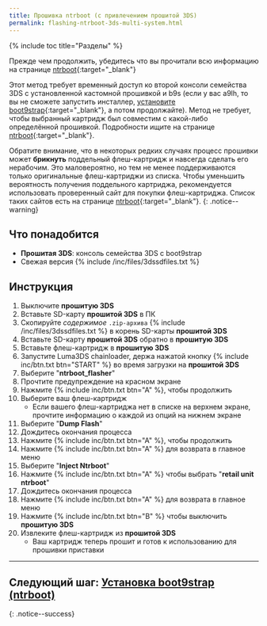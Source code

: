 ```yaml
---
title: Прошивка ntrboot (с привлечением прошитой 3DS)
permalink: flashing-ntrboot-3ds-multi-system.html
---
```

{% include toc title="Разделы" %}

Прежде чем продолжить, убедитесь что вы прочитали всю информацию на странице [ntrboot](ntrboot){:target="_blank"}

Этот метод требует временный доступ ко второй консоли семейства 3DS с установленной кастомной прошивкой и b9s (если у вас a9lh, то вы не сможете запустить инсталлер, [установите boot9strap](a9lh-to-b9s){:target="_blank"}, а потом продолжайте). Метод не требует, чтобы выбранный картридж был совместим с какой-либо определённой прошивкой. Подробности ищите на странице [ntrboot](ntrboot){:target="_blank"}.

Обратите внимание, что в некоторых редких случаях процесс прошивки может **брикнуть** поддельный флеш-картридж и навсегда сделать его нерабочим. Это маловероятно, но тем не менее поддерживаются только оригинальные флеш-картриджи из списка. Чтобы уменьшить вероятность получения поддельного картриджа, рекомендуется использовать проверенный сайт для покупки флеш-картриджа. Список таких сайтов есть на странице [ntrboot](ntrboot#список-совместимых-флеш-картриджей){:target="_blank"}.
{: .notice--warning}

## Что понадобится

* **Прошитая 3DS**: консоль семейства 3DS с boot9strap
* Свежая версия {% include /inc/files/3dssdfiles.txt %}

## Инструкция

1. Выключите **прошитую 3DS**
1. Вставьте SD-карту **прошитой 3DS** в ПК
1. Скопируйте _содержимое_ `.zip-архива` {% include /inc/files/3dssdfiles.txt %} в корень SD-карты **прошитой 3DS**
1. Вставьте SD-карту **прошитой 3DS** обратно в **прошитую 3DS**
1. Вставьте флеш-картридж в **прошитую 3DS**
1. Запустите Luma3DS chainloader, держа нажатой кнопку {% include inc/btn.txt btn="START" %} во время загрузки на **прошитой 3DS**
1. Выберите "**ntrboot_flasher**"
1. Прочтите предупреждение на красном экране
1. Нажмите {% include inc/btn.txt btn="A" %}, чтобы продолжить
1. Выберите ваш флеш-картридж
	+ Если вашего флеш-картриджа нет в списке на верхнем экране, прочтите информацию о каждой из опций на нижнем экране
1. Выберите "**Dump Flash**"
1. Дождитесь окончания процесса
1. Нажмите {% include inc/btn.txt btn="A" %}, чтобы продолжить
1. Нажмите {% include inc/btn.txt btn="A" %} для возврата в главное меню
1. Выберите "**Inject Ntrboot**"
1. Нажмите {% include inc/btn.txt btn="A" %} чтобы выбрать "**retail unit ntrboot**"
1. Дождитесь окончания процесса
1. Нажмите {% include inc/btn.txt btn="A" %} для возврата в главное меню
1. Нажмите {% include inc/btn.txt btn="B" %} чтобы выключить **прошитую 3DS**
1. Извлеките флеш-картридж из **прошитой 3DS**
	* Ваш картридж теперь прошит и готов к использованию для прошивки приставки
___

## **Следующий шаг:** [Установка boot9strap (ntrboot)](installing-boot9strap-ntrboot)
{: .notice--success}